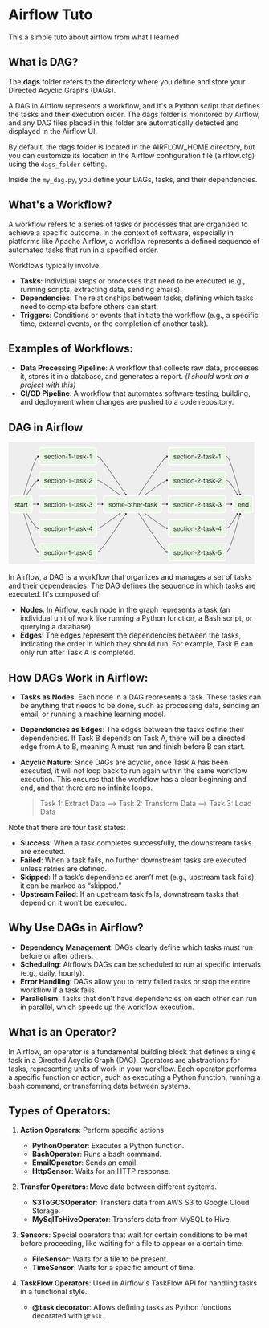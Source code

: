 # Airflow Tuto

This a simple tuto about airflow from what I learned

## What is DAG?

The **dags** folder refers to the directory where you define and store your Directed Acyclic Graphs (DAGs).

A DAG in Airflow represents a workflow, and it's a Python script that defines the tasks and their execution order. The dags folder is monitored by Airflow, and any DAG files placed in this folder are automatically detected and displayed in the Airflow UI.

By default, the dags folder is located in the AIRFLOW_HOME directory, but you can customize its location in the Airflow configuration file (airflow.cfg) using the `dags_folder` setting.

Inside the `my_dag.py`, you define your DAGs, tasks, and their dependencies.

## What's a Workflow?

A workflow refers to a series of tasks or processes that are organized to achieve a specific outcome. In the context of software, especially in platforms like Apache Airflow, a workflow represents a defined sequence of automated tasks that run in a specified order.

Workflows typically involve:

* **Tasks**: Individual steps or processes that need to be executed (e.g., running scripts, extracting data, sending emails).
* **Dependencies**: The relationships between tasks, defining which tasks need to complete before others can start.
* **Triggers**: Conditions or events that initiate the workflow (e.g., a specific time, external events, or the completion of another task).

## Examples of Workflows:

* **Data Processing Pipeline**: A workflow that collects raw data, processes it, stores it in a database, and generates a report. *(I should work on a project with this)*
* **CI/CD Pipeline**: A workflow that automates software testing, building, and deployment when changes are pushed to a code repository.

## DAG in Airflow

![DAG in Airflow](pics/dag_in_airflow.png)

In Airflow, a DAG is a workflow that organizes and manages a set of tasks and their dependencies. The DAG defines the sequence in which tasks are executed. It's composed of:

* **Nodes**: In Airflow, each node in the graph represents a task (an individual unit of work like running a Python function, a Bash script, or querying a database).
* **Edges**: The edges represent the dependencies between the tasks, indicating the order in which they should run. For example, Task B can only run after Task A is completed.

## How DAGs Work in Airflow:

* **Tasks as Nodes**: Each node in a DAG represents a task. These tasks can be anything that needs to be done, such as processing data, sending an email, or running a machine learning model.

* **Dependencies as Edges**: The edges between the tasks define their dependencies. If Task B depends on Task A, there will be a directed edge from A to B, meaning A must run and finish before B can start.

* **Acyclic Nature**: Since DAGs are acyclic, once Task A has been executed, it will not loop back to run again within the same workflow execution. This ensures that the workflow has a clear beginning and end, and that there are no infinite loops.

    > Task 1: Extract Data --> Task 2: Transform Data --> Task 3: Load Data

Note that there are four task states:

* **Success**: When a task completes successfully, the downstream tasks are executed.
* **Failed**: When a task fails, no further downstream tasks are executed unless retries are defined.
* **Skipped**: If a task’s dependencies aren’t met (e.g., upstream task fails), it can be marked as “skipped.”
* **Upstream Failed**: If an upstream task fails, downstream tasks that depend on it won’t be executed.

## Why Use DAGs in Airflow?

* **Dependency Management**: DAGs clearly define which tasks must run before or after others.
* **Scheduling**: Airflow’s DAGs can be scheduled to run at specific intervals (e.g., daily, hourly).
* **Error Handling**: DAGs allow you to retry failed tasks or stop the entire workflow if a task fails.
* **Parallelism**: Tasks that don't have dependencies on each other can run in parallel, which speeds up the workflow execution.

## What is an Operator?

In Airflow, an operator is a fundamental building block that defines a single task in a Directed Acyclic Graph (DAG). Operators are abstractions for tasks, representing units of work in your workflow. Each operator performs a specific function or action, such as executing a Python function, running a bash command, or transferring data between systems.

## Types of Operators:

1. **Action Operators**: Perform specific actions.
   - **PythonOperator**: Executes a Python function.
   - **BashOperator**: Runs a bash command.
   - **EmailOperator**: Sends an email.
   - **HttpSensor**: Waits for an HTTP response.

2. **Transfer Operators**: Move data between different systems.
   - **S3ToGCSOperator**: Transfers data from AWS S3 to Google Cloud Storage.
   - **MySqlToHiveOperator**: Transfers data from MySQL to Hive.

3. **Sensors**: Special operators that wait for certain conditions to be met before proceeding, like waiting for a file to appear or a certain time.
   - **FileSensor**: Waits for a file to be present.
   - **TimeSensor**: Waits for a specific amount of time.

4. **TaskFlow Operators**: Used in Airflow's TaskFlow API for handling tasks in a functional style.
   - **@task decorator**: Allows defining tasks as Python functions decorated with `@task`.
